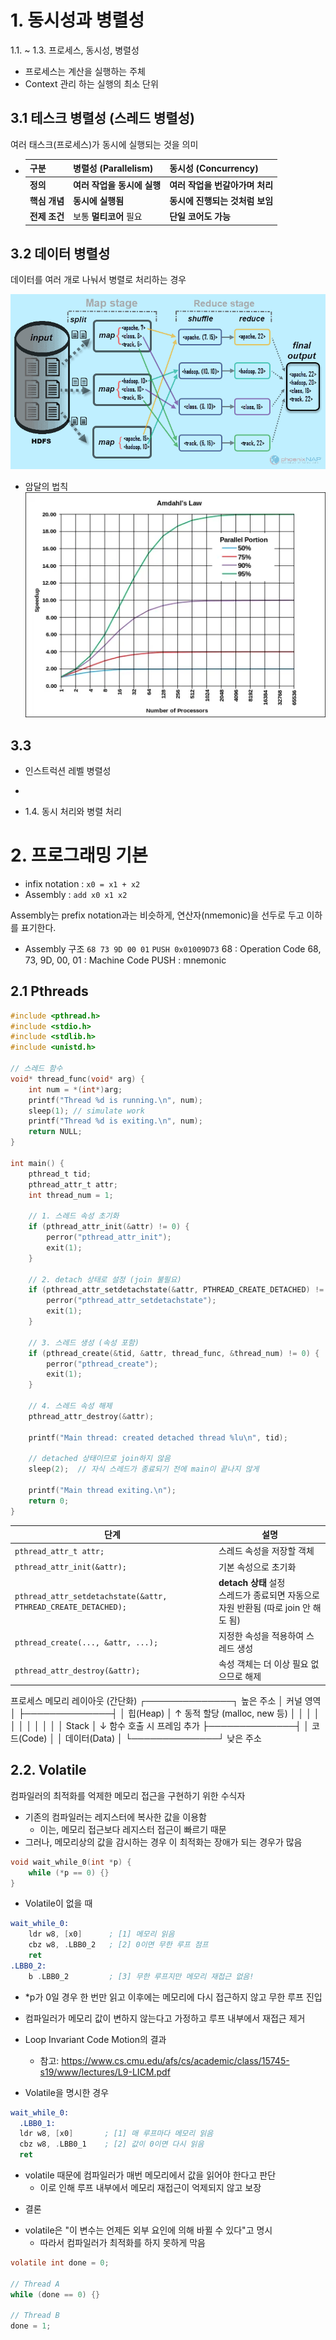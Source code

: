 # 1. 동시성과 병렬성
1.1. ~ 1.3. 프로세스, 동시성, 병렬성
- 프로세스는 계산을 실행하는 주체
- Context 관리 하는 실행의 최소 단위

## 3.1 테스크 병렬성 (스레드 병렬성)
여러 태스크(프로세스)가 동시에 실행되는 것을 의미

* | 구분        | 병렬성 (Parallelism)       | 동시성 (Concurrency)               |
  | --------- | ----------------------- | ------------------------------- |
  | **정의**    | **여러 작업을 동시에 실행**       | **여러 작업을 번갈아가며 처리**             |
  | **핵심 개념** | **동시에 실행됨**             | **동시에 진행되는 것처럼 보임**             |
  | **전제 조건** | 보통 **멀티코어** 필요          | **단일 코어도 가능**                   |

## 3.2 데이터 병렬성
데이터를 여러 개로 나눠서 병렬로 처리하는 경우

![img.png](img.png)
* 암달의 법칙
![img_1.png](img_1.png)

## 3.3
* 인스트럭션 레벨 병렬성
* 

* 1.4. 동시 처리와 병렬 처리

# 2. 프로그래밍 기본
- infix notation  :  `x0 = x1 + x2`
- Assembly : `add x0 x1 x2`

Assembly는 prefix notation과는 비슷하게, 연산자(nmemonic)을 선두로 두고 이하를 표기한다.

* Assembly 구조
`68 73 9D 00 01`
`PUSH 0x01009D73`
68 : Operation Code
68, 73, 9D, 00, 01 : Machine Code
PUSH : mnemonic

## 2.1 Pthreads

```c
#include <pthread.h>
#include <stdio.h>
#include <stdlib.h>
#include <unistd.h>

// 스레드 함수
void* thread_func(void* arg) {
    int num = *(int*)arg;
    printf("Thread %d is running.\n", num);
    sleep(1); // simulate work
    printf("Thread %d is exiting.\n", num);
    return NULL;
}

int main() {
    pthread_t tid;
    pthread_attr_t attr;
    int thread_num = 1;

    // 1. 스레드 속성 초기화
    if (pthread_attr_init(&attr) != 0) {
        perror("pthread_attr_init");
        exit(1);
    }

    // 2. detach 상태로 설정 (join 불필요)
    if (pthread_attr_setdetachstate(&attr, PTHREAD_CREATE_DETACHED) != 0) {
        perror("pthread_attr_setdetachstate");
        exit(1);
    }

    // 3. 스레드 생성 (속성 포함)
    if (pthread_create(&tid, &attr, thread_func, &thread_num) != 0) {
        perror("pthread_create");
        exit(1);
    }

    // 4. 스레드 속성 해제
    pthread_attr_destroy(&attr);

    printf("Main thread: created detached thread %lu\n", tid);

    // detached 상태이므로 join하지 않음
    sleep(2);  // 자식 스레드가 종료되기 전에 main이 끝나지 않게

    printf("Main thread exiting.\n");
    return 0;
}

```
| 단계                                                             | 설명                                                         |
| -------------------------------------------------------------- | ---------------------------------------------------------- |
| `pthread_attr_t attr;`                                         | 스레드 속성을 저장할 객체                                             |
| `pthread_attr_init(&attr);`                                    | 기본 속성으로 초기화                                                |
| `pthread_attr_setdetachstate(&attr, PTHREAD_CREATE_DETACHED);` | **detach 상태** 설정<br>스레드가 종료되면 자동으로 자원 반환됨 (따로 join 안 해도 됨) |
| `pthread_create(..., &attr, ...);`                             | 지정한 속성을 적용하여 스레드 생성                                        |
| `pthread_attr_destroy(&attr);`                                 | 속성 객체는 더 이상 필요 없으므로 해제                                     |




프로세스 메모리 레이아웃 (간단화)
┌──────────────┐  높은 주소
│   커널 영역   │
├──────────────┤
│   힙(Heap) │ ↑ 동적 할당 (malloc, new 등)
│              │
│              │
│              │
│              │
│              │
│    Stack     │ ↓ 함수 호출 시 프레임 추가
├──────────────┤
│   코드(Code)  │
│   데이터(Data) │
└──────────────┘  낮은 주소


## 2.2. Volatile
컴파일러의 최적화를 억제한 메모리 접근을 구현하기 위한 수식자

- 기존의 컴파일러는 레지스터에 복사한 값을 이용함
  - 이는, 메모리 접근보다 레지스터 접근이 빠르기 때문
- 그러나, 메모리상의 값을 감시하는 경우 이 최적화는 장애가 되는 경우가 많음

```c
void wait_while_0(int *p) {
    while (*p == 0) {}
}

```
* Volatile이 없을 때
```asm
wait_while_0:
    ldr w8, [x0]      ; [1] 메모리 읽음
    cbz w8, .LBB0_2   ; [2] 0이면 무한 루프 점프
    ret
.LBB0_2:
    b .LBB0_2         ; [3] 무한 루프지만 메모리 재접근 없음!
```
- *p가 0일 경우 한 번만 읽고 이후에는 메모리에 다시 접근하지 않고 무한 루프 진입
-  컴파일러가 메모리 값이 변하지 않는다고 가정하고 루프 내부에서 재접근 제거

- Loop Invariant Code Motion의 결과
  - 참고: https://www.cs.cmu.edu/afs/cs/academic/class/15745-s19/www/lectures/L9-LICM.pdf
* Volatile을 명시한 경우
```asm
wait_while_0:
  .LBB0_1:
  ldr w8, [x0]       ; [1] 매 루프마다 메모리 읽음
  cbz w8, .LBB0_1    ; [2] 값이 0이면 다시 읽음
  ret
```
- volatile 때문에 컴파일러가 매번 메모리에서 값을 읽어야 한다고 판단 
  - 이로 인해 루프 내부에서 메모리 재접근이 억제되지 않고 보장

* 결론
- volatile은 "이 변수는 언제든 외부 요인에 의해 바뀔 수 있다"고 명시
  - 따라서 컴파일러가 최적화를 하지 못하게 막음

``` c
volatile int done = 0;

// Thread A
while (done == 0) {}

// Thread B
done = 1;
```